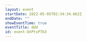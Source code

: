 ```yaml
---
layout: event
startDate: 2022-05-05T02:34:34.662Z
endDate: ""
showEventTime: true
eventTitle: ddd
id: event-UnPtsP7b3
---
```

